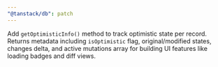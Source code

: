 ```yaml
---
"@tanstack/db": patch
---
```


Add `getOptimisticInfo()` method to track optimistic state per record. Returns metadata including `isOptimistic` flag, original/modified states, changes delta, and active mutations array for building UI features like loading badges and diff views.
